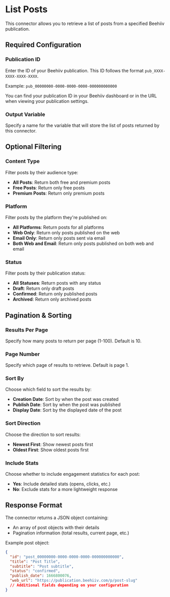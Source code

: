 # List Posts

This connector allows you to retrieve a list of posts from a specified Beehiiv publication.

## Required Configuration

### Publication ID
Enter the ID of your Beehiiv publication. This ID follows the format `pub_XXXX-XXXX-XXXX-XXXX`.

Example: `pub_00000000-0000-0000-0000-000000000000`

You can find your publication ID in your Beehiiv dashboard or in the URL when viewing your publication settings.

### Output Variable
Specify a name for the variable that will store the list of posts returned by this connector.

## Optional Filtering

### Content Type
Filter posts by their audience type:
- **All Posts**: Return both free and premium posts
- **Free Posts**: Return only free posts
- **Premium Posts**: Return only premium posts

### Platform
Filter posts by the platform they're published on:
- **All Platforms**: Return posts for all platforms
- **Web Only**: Return only posts published on the web
- **Email Only**: Return only posts sent via email
- **Both Web and Email**: Return only posts published on both web and email

### Status
Filter posts by their publication status:
- **All Statuses**: Return posts with any status
- **Draft**: Return only draft posts
- **Confirmed**: Return only published posts
- **Archived**: Return only archived posts

## Pagination & Sorting

### Results Per Page
Specify how many posts to return per page (1-100). Default is 10.

### Page Number
Specify which page of results to retrieve. Default is page 1.

### Sort By
Choose which field to sort the results by:
- **Creation Date**: Sort by when the post was created
- **Publish Date**: Sort by when the post was published
- **Display Date**: Sort by the displayed date of the post

### Sort Direction
Choose the direction to sort results:
- **Newest First**: Show newest posts first
- **Oldest First**: Show oldest posts first

### Include Stats
Choose whether to include engagement statistics for each post:
- **Yes**: Include detailed stats (opens, clicks, etc.)
- **No**: Exclude stats for a more lightweight response

## Response Format

The connector returns a JSON object containing:
- An array of post objects with their details
- Pagination information (total results, current page, etc.)

Example post object:
```json
{
  "id": "post_00000000-0000-0000-0000-000000000000",
  "title": "Post Title",
  "subtitle": "Post subtitle",
  "status": "confirmed",
  "publish_date": 1666800076,
  "web_url": "https://publication.beehiiv.com/p/post-slug"
  // Additional fields depending on your configuration
}
```
